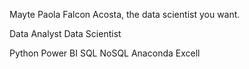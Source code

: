 Mayte Paola Falcon Acosta, the data scientist you want.

Data Analyst
Data Scientist

Python
Power BI
SQL NoSQL
Anaconda
Excell

